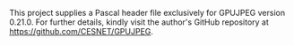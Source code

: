 This project supplies a Pascal header file exclusively for GPUJPEG version 0.21.0.
For further details, kindly visit the author's GitHub repository at https://github.com/CESNET/GPUJPEG.

